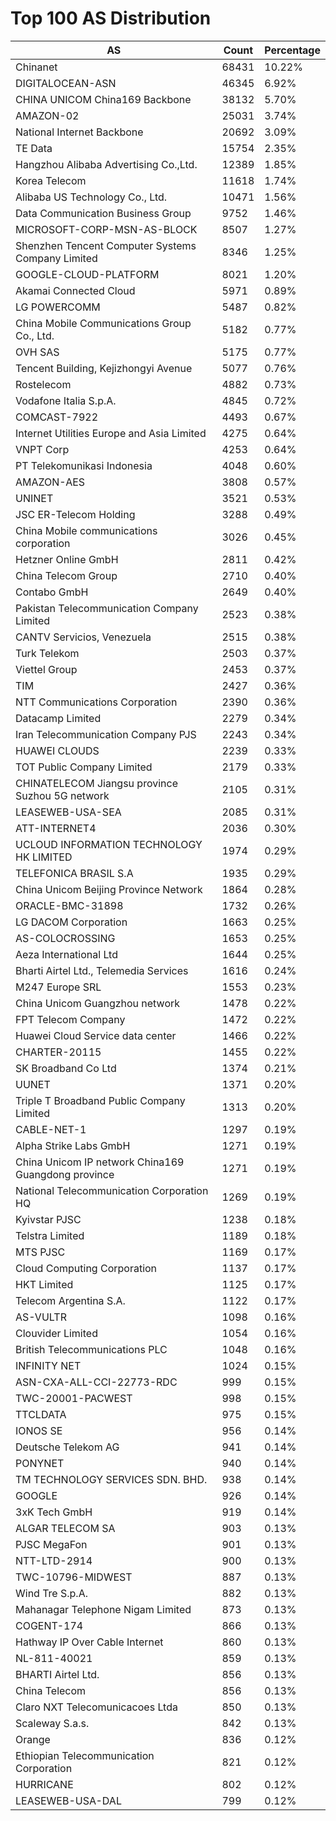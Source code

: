 # Top 100 AS Distribution
| AS | Count | Percentage |
|----|----|----|
| Chinanet | 68431 | 10.22% |
| DIGITALOCEAN-ASN | 46345 | 6.92% |
| CHINA UNICOM China169 Backbone | 38132 | 5.70% |
| AMAZON-02 | 25031 | 3.74% |
| National Internet Backbone | 20692 | 3.09% |
| TE Data | 15754 | 2.35% |
| Hangzhou Alibaba Advertising Co.,Ltd. | 12389 | 1.85% |
| Korea Telecom | 11618 | 1.74% |
| Alibaba US Technology Co., Ltd. | 10471 | 1.56% |
| Data Communication Business Group | 9752 | 1.46% |
| MICROSOFT-CORP-MSN-AS-BLOCK | 8507 | 1.27% |
| Shenzhen Tencent Computer Systems Company Limited | 8346 | 1.25% |
| GOOGLE-CLOUD-PLATFORM | 8021 | 1.20% |
| Akamai Connected Cloud | 5971 | 0.89% |
| LG POWERCOMM | 5487 | 0.82% |
| China Mobile Communications Group Co., Ltd. | 5182 | 0.77% |
| OVH SAS | 5175 | 0.77% |
| Tencent Building, Kejizhongyi Avenue | 5077 | 0.76% |
| Rostelecom | 4882 | 0.73% |
| Vodafone Italia S.p.A. | 4845 | 0.72% |
| COMCAST-7922 | 4493 | 0.67% |
| Internet Utilities Europe and Asia Limited | 4275 | 0.64% |
| VNPT Corp | 4253 | 0.64% |
| PT Telekomunikasi Indonesia | 4048 | 0.60% |
| AMAZON-AES | 3808 | 0.57% |
| UNINET | 3521 | 0.53% |
| JSC ER-Telecom Holding | 3288 | 0.49% |
| China Mobile communications corporation | 3026 | 0.45% |
| Hetzner Online GmbH | 2811 | 0.42% |
| China Telecom Group | 2710 | 0.40% |
| Contabo GmbH | 2649 | 0.40% |
| Pakistan Telecommunication Company Limited | 2523 | 0.38% |
| CANTV Servicios, Venezuela | 2515 | 0.38% |
| Turk Telekom | 2503 | 0.37% |
| Viettel Group | 2453 | 0.37% |
| TIM | 2427 | 0.36% |
| NTT Communications Corporation | 2390 | 0.36% |
| Datacamp Limited | 2279 | 0.34% |
| Iran Telecommunication Company PJS | 2243 | 0.34% |
| HUAWEI CLOUDS | 2239 | 0.33% |
| TOT Public Company Limited | 2179 | 0.33% |
| CHINATELECOM Jiangsu province Suzhou 5G network | 2105 | 0.31% |
| LEASEWEB-USA-SEA | 2085 | 0.31% |
| ATT-INTERNET4 | 2036 | 0.30% |
| UCLOUD INFORMATION TECHNOLOGY HK LIMITED | 1974 | 0.29% |
| TELEFONICA BRASIL S.A | 1935 | 0.29% |
| China Unicom Beijing Province Network | 1864 | 0.28% |
| ORACLE-BMC-31898 | 1732 | 0.26% |
| LG DACOM Corporation | 1663 | 0.25% |
| AS-COLOCROSSING | 1653 | 0.25% |
| Aeza International Ltd | 1644 | 0.25% |
| Bharti Airtel Ltd., Telemedia Services | 1616 | 0.24% |
| M247 Europe SRL | 1553 | 0.23% |
| China Unicom Guangzhou network | 1478 | 0.22% |
| FPT Telecom Company | 1472 | 0.22% |
| Huawei Cloud Service data center | 1466 | 0.22% |
| CHARTER-20115 | 1455 | 0.22% |
| SK Broadband Co Ltd | 1374 | 0.21% |
| UUNET | 1371 | 0.20% |
| Triple T Broadband Public Company Limited | 1313 | 0.20% |
| CABLE-NET-1 | 1297 | 0.19% |
| Alpha Strike Labs GmbH | 1271 | 0.19% |
| China Unicom IP network China169 Guangdong province | 1271 | 0.19% |
| National Telecommunication Corporation HQ | 1269 | 0.19% |
| Kyivstar PJSC | 1238 | 0.18% |
| Telstra Limited | 1189 | 0.18% |
| MTS PJSC | 1169 | 0.17% |
| Cloud Computing Corporation | 1137 | 0.17% |
| HKT Limited | 1125 | 0.17% |
| Telecom Argentina S.A. | 1122 | 0.17% |
| AS-VULTR | 1098 | 0.16% |
| Clouvider Limited | 1054 | 0.16% |
| British Telecommunications PLC | 1048 | 0.16% |
| INFINITY NET | 1024 | 0.15% |
| ASN-CXA-ALL-CCI-22773-RDC | 999 | 0.15% |
| TWC-20001-PACWEST | 998 | 0.15% |
| TTCLDATA | 975 | 0.15% |
| IONOS SE | 956 | 0.14% |
| Deutsche Telekom AG | 941 | 0.14% |
| PONYNET | 940 | 0.14% |
| TM TECHNOLOGY SERVICES SDN. BHD. | 938 | 0.14% |
| GOOGLE | 926 | 0.14% |
| 3xK Tech GmbH | 919 | 0.14% |
| ALGAR TELECOM SA | 903 | 0.13% |
| PJSC MegaFon | 901 | 0.13% |
| NTT-LTD-2914 | 900 | 0.13% |
| TWC-10796-MIDWEST | 887 | 0.13% |
| Wind Tre S.p.A. | 882 | 0.13% |
| Mahanagar Telephone Nigam Limited | 873 | 0.13% |
| COGENT-174 | 866 | 0.13% |
| Hathway IP Over Cable Internet | 860 | 0.13% |
| NL-811-40021 | 859 | 0.13% |
| BHARTI Airtel Ltd. | 856 | 0.13% |
| China Telecom | 856 | 0.13% |
| Claro NXT Telecomunicacoes Ltda | 850 | 0.13% |
| Scaleway S.a.s. | 842 | 0.13% |
| Orange | 836 | 0.12% |
| Ethiopian Telecommunication Corporation | 821 | 0.12% |
| HURRICANE | 802 | 0.12% |
| LEASEWEB-USA-DAL | 799 | 0.12% |
